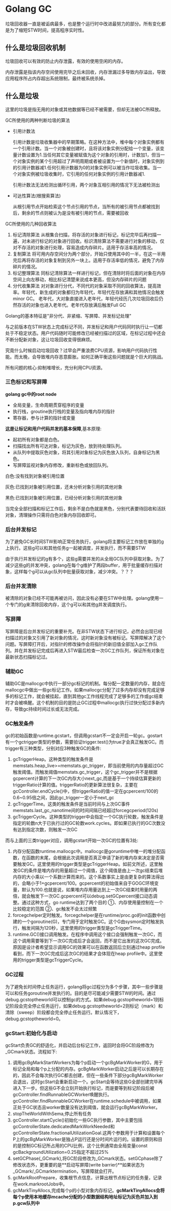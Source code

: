 # Golang GC

垃圾回收器一直是被诟病最多，也是整个运行时中改进最努力的部分。所有变化都是为了缩短STW时间，提高程序实时性。


## 什么是垃圾回收机制

垃圾回收可以有效的防止内存泄露，有效的使用空闲的内存。

内存泄露是指该内存空间使用完毕之后未回收，内存泄漏过多导致内存溢出，导致应用程序所占内存超出系统限制，最终被系统杀掉。

## 什么是垃圾

这里的垃圾是指无用的对象或其他数据等已经不被需要，但却无法被GC所释放。

GC所使用的两种判断垃圾的算法

-  引用计数法

     引用计数是垃圾收集器中的早期策略。在这种方法中，堆中每个对象实例都有一个引用计数。当一个对象被创建时，且将该对象实例分配给一个变量，该变量计数设置为1.当任何其它变量被赋值为这个对象的引用时，计数加1，但当一个对象实例的某个引用超过了声明周期或者被设置为一个新值时，对象实例到的引用计数器减1.任何引用计数器为0的对象实例可以被当作垃圾收集。当一个对象实例被垃圾收集时，它引用的任何对象实例的引用计数器减1.

    引用计数法无法检测出循环引用，两个对象互相引用的情况下无法被检测出

- 可达性算法(根搜索算法)
    
    从根引用节点开始检索这个节点引用的节点，当所有的被引用节点都被找到后，剩余的节点则被认为是没有被引用的节点，需要被回收


GC所使用的几种回收算法

1. 标记清除算法 从根集合扫描，将存活的对象进行标记，标记完毕后再扫描一遍，对未进行标记的对象进行回收。标识清除算法不需要进行对象的移动，仅对不存活的对象进行处理，容易造成内存碎片。适用于存活率高的情况。
2. 复制算法 将可用内存空间分为两个部分，开始只使用其中的一半，在这一半用完后再将存活的对象复制到另外一块上。适用于存活率低的情况，避免了内存碎片的情况。
3. 标记整理算法 同标记清除算法一样进行标记，但在清除时将后面的对象在内存空间上向左移动，相比标记清楚来说成本更高，但没内存碎片的问题
4. 分代收集算法 对对象进行分代，不同代的对象采取不同的回收算法，提高效率。年轻代，新生成的对象都归为年轻代，年轻代在存放满和其他情况会触发minor GC。 老年代，大对象直接进入老年代，年轻代经历几次垃圾回收后仍然存活的对象也进入老年代。老年代存放满后触发Full GC



Golang的基本特征是"非分代、非紧缩、写屏障、并发标记处理"

与之前版本在STW状态上完成标记不同，并发标记和用户代码同时执行让一切都处于不稳定状态。用户代码随时可能修改已经被扫描过的区域，在标记过程中还会不断分配新对象，这让垃圾回收变得很麻烦。

究竟什么时候启动垃圾回收？过早会严重浪费CPU资源，影响用户代码执行性能。而太晚，会导致堆内存恶意膨胀。如何正确平衡这些问题就是个巨大的挑战。

所有问题的核心:抑制堆增长，充分利用CPU资源。


### 三色标记和写屏障

**golang gc中的root node**
+ 全局变量，生命周期贯穿程序的变量
+ 执行栈，groutine执行栈的变量及指向堆内存的指针
+ 寄存器，参与计算的指针或变量 

**这是让标记和用户代码并发的基本保障**,基本原理:

+ 起初所有对象都是白色。
+ 扫描找出所有可达对象，标记为灰色，放到待处理队列。
+ 从队列中提取灰色对象，将其引用对象标记为灰色放入队列，自身标记为黑色。
+ 写屏障监视对象内存修改，重新标色或放回队列。

白色:没有找到对象被引用位置

灰色:已找到对象被引用位置，还未分析对象引用的其他对象

黑色:已找到对象被引用位置，已经分析对象引用的其他对象

当完全全部扫描和标记工作后，剩余不是白色就是黑色，分别代表要待回收和活跃对象，清理操作只需将白色对象内存回收即可。

### 后台并发标记

为了避免GC长时间STW影响正常任务执行，golang将主要标记工作放在单独的g上执行。这些g可以和其他任务g一起被调度，并发执行，而不需要STW

由于执行并发标记的g有多个，这些g需要并发的从全局GC队列中获取对象。为了减少这些g的并发冲突，golang在每个g维护了两段buffer，用于批量缓存扫描对象，这样每个g可以从gc队列中批量获取对象，减少冲突。？？？

### 后台并发清除

被清除的对象已经不可能再被访问，因此没有必要在STW中处理。golang使用一个专门的g来清除回收内存，这个g可以和其他g并发调度执行。

### 写屏障

写屏障是后台并发标记的重要补充。在非STW状态下进行标记，必然会出现已经扫描过的对象又引用了新对象的情况，这时新对象没有被标记。写屏障解决了这个问题。写屏障打开后，对指针的修改操作会将指针的新旧值全部加入gc工作队列。并在并发标记完成后再进入STW最后检查一次GC工作队列，保证所有对象在最新状态扫描标记过。

### 辅助GC

辅助GC是mallocgc中执行一部分gc标记的机制。每分配一定数量的内存，就会在mallocgc中做出一些gc标记工作。如果mallocgc分配了过多内存却没有完成足够多的标记工作，就会被挂起，直到其他gc工作线程完成了足够多的工作或gc结束时才会被唤醒。这个机制的目的是防止GC过程中mallocgc执行过快分配过多新内存，导致gc持续时间过长或无法完成。

### GC触发条件

gc的初始函数是runtime.gcstart，但调用gcstart不一定会开启一轮gc。gostart有一个gctrigger类型的参数，需要验证trigger.test()为true才会真正触发GC。而trigger有三种类型，分别对应3种触发GC的条件:

1. gcTriggerHeap。这种类型的触发条件是memstats.heap_live>=memstats.gc_trigger，即当前使用的内存量超过GC触发阈值。而触发阈值memstats.gc_trigger，这个gc_trigger并不是根据gcpercent计算的下一次GC内存大小next_gc,而是基于一个持续估算更新的triggerRatio计算的值。triggerRatio的更新算法很复杂，主要在gcController.endCycle()中，但triggerRatio的值一定在gcpercent/100的0.6~0.95倍之间，因此gc_trigger一定小于next_gc
2. gcTriggerTime。这类的触发条件是当前时间与上次GC事件memstats.last_gc_nanotime间的时间间隔已经超过forcegcperiod(120s)
3. gcTriggerCycle。这种类型的trigger中会指定一个GC执行轮数，触发条件是指定的轮数n大于已执行过的GC轮数work.cycles。即如果已执行的GC次数没有达到指定次数，则触发一次GC

而与上面的三类trigger对应，调用gcstart开始一次GC的位置有3处:

1. 内存分配函数runtime.mallocgc中。mallocgc是goruntime中唯一的堆分配函数，在函数的末尾，会根据此次调用是否真正申请了新的堆内存来决定是否需要触发GC。这里使用的trigger类型是gcTriggerHeap。如前文所述，这里触发GC的条件是堆内存的用量超过一个阈值，这个阈值是由上一次gc结束后堆内存的大小乘以一个系数计算而来的。这个系数事实上是由更复杂的算法得出的，会略小于1+gcpercent/100。gcpercent的初始值来自于GOGC环境变量，默认为100.也就是说，如果堆内存用量达到上一次GC结束时用量的两倍，就会触发下一次GC.gcpercent可以debug.setGCpercent接口动态调整。通过这种方式，go runtime达到了两个目的 ①、内存使用量控制在一个比较稳定的范围 ②、gc触发不会太过频繁
2. forcegchelper定时触发。forcegchelper是在runtime/proc.go的init函数中创建的一个goroutine(G)，专门用于定时触发GC。这个G由sysmon定时触发执行，触发间隔为120秒，这里使用的trigger类型是gcTriggerTime。
3. runtime.GC()接口调用触发。在程序中调用这个接口会强制触发一次GC，而这个调用需要等到下一次GC完成后才会返回，而不是它出发的这次GC完成。原因是设计者希望显示调用GC的效果可以在函数返回后立刻通过heap profile看到，而下一次GC完成后这次GC的结果才会体现在heap profile中。这里使用的trigger类型是gcTriggerCycle。

### GC过程

为了避免长时间停止任务运行，golang将gc过程分为多个步骤，其中一些步骤是可以和任务goroutine并发执行的。目的是尽可能减少需要STW的时间。通过debug.gcstoptheworld可以控制gc的方式。如果debug.gcstoptheworld=1则标记阶段会完全停止任务运行，如果debug.gcstoptheworld=2则标记（mark）和清除（sweep）阶段都会完全停止任务运行。默认情况下，debug.gcstoptheworld=0。


### gcStart:初始化与启动

gcStart负责GC的舒适化，并启动后台标记工作，返回时会将GC阶段修改为_GCmark状态。流程如下:

1. 调用gcBgMarkStartWorkers为每个p启动一个gcBgMarkWorker的G，用于标记全局和每个p上分配的内存。gcBgMarkWorker启动之后是可以长期存在的，因此不会每次执行GC都去创建，但在一些条件下部分gcBgMarkWorker会退出，这时gcStart会重新启动一个。gcStart会等待这些G全部创建完毕再进入下一步。但这些G不会立刻开始执行标记，而是要等到标记阶段后被gcController.findRunnableGCWorker唤醒执行。gcController.findRunnableGCWorker在runtime.schedule中被调用，如果正处于GC状态且worker数量没有达到阈值，就会运行gcBgMarkWorker。
2. stopTheWorldWithSema,停止所有任务
3. gcController.startCycle()初始化一些GC执行参数，其中主要包括gcControllerState.dedicatedMarkWorkNeeded和gcControllerState.fractionalUtilizationGoal.这两个参数用于计算和设置每个P上的gcBgMarkWorker是独占P运行还是分时间片运行的。设置的原则和目的是控制GC标记所占用的CPU比例，这个比例通常由全局变量const gcBackgroundUtilization=0.25指定不超过25%
4. setGCPhase(_GCmark),将GC阶段修改为_GCmark状态。setGCphase除了修改状态外，更重要的是**启动写屏障(write barrier)**如果状态为_GCmark/_GCmarktermination，写屏障就会打开。
5. gcMarkRootPrepare，收集根节点信息，计算出根节点标记的任务量，记录在work.markrootJobs中。
6. gcMarkTinyAllocs,完成每个p的小型对象内存标记。**gcMarkTinyAllocs会将每个p使用本地缓存mcache分配的小型数据结构地址标记为灰色并加入到p.gcw队列中**